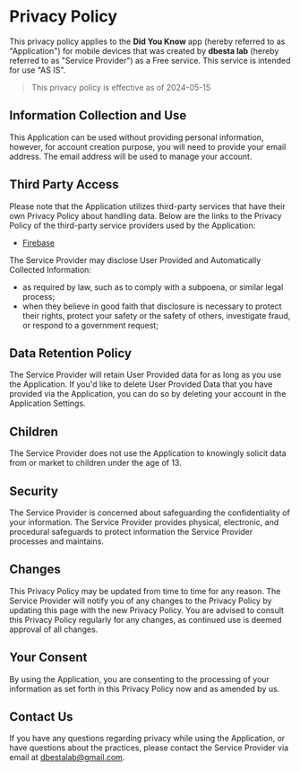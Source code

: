 # Privacy Policy

This privacy policy applies to the **Did You Know** app (hereby referred to as "Application") for mobile devices that was created by __dbesta lab__ (hereby referred to as "Service Provider") as a Free service. This service is intended for use "AS IS".

> This privacy policy is effective as of 2024-05-15  

## Information Collection and Use

This Application can be used without providing personal information, however, for account creation purpose, you will need to provide your email address.
The email address will be used to manage your account.

## Third Party Access
Please note that the Application utilizes third-party services that have their own Privacy Policy about handling data. Below are the links to the Privacy Policy of the third-party service providers used by the Application:

* [Firebase](https://firebase.google.com/support/privacy)

The Service Provider may disclose User Provided and Automatically Collected Information:

* as required by law, such as to comply with a subpoena, or similar legal process;
* when they believe in good faith that disclosure is necessary to protect their rights, protect your safety or the safety of others, investigate fraud, or respond to a government request;  

## Data Retention Policy

The Service Provider will retain User Provided data for as long as you use the Application. If you'd like to delete User Provided Data that you have provided via the Application, you can do so by deleting your account in the Application Settings.

## Children

The Service Provider does not use the Application to knowingly solicit data from or market to children under the age of 13.

## Security

The Service Provider is concerned about safeguarding the confidentiality of your information. The Service Provider provides physical, electronic, and procedural safeguards to protect information the Service Provider processes and maintains.

## Changes

This Privacy Policy may be updated from time to time for any reason. The Service Provider will notify you of any changes to the Privacy Policy by updating this page with the new Privacy Policy. You are advised to consult this Privacy Policy regularly for any changes, as continued use is deemed approval of all changes.

## Your Consent

By using the Application, you are consenting to the processing of your information as set forth in this Privacy Policy now and as amended by us.

## Contact Us

If you have any questions regarding privacy while using the Application, or have questions about the practices, please contact the Service Provider via email at dbestalab@gmail.com.
